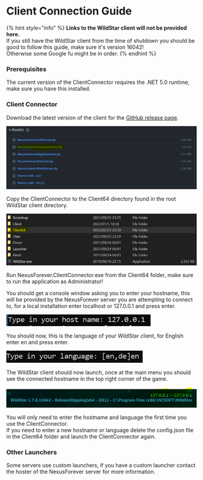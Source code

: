 # Client Connection Guide

{% hint style="info" %}
**Links to the WildStar client will not be provided here.**\
If you still have the WildStar client from the time of shutdown you should be good to follow this guide, make sure it's version 16042!\
Otherwise some Google fu might be in order.
{% endhint %}

### Prerequisites

The current version of the ClientConnector requires the .NET 5.0 runtime, make sure you have this installed.

### Client Connector

Download the latest version of the client for the [GitHub release page](https://github.com/NexusForever/NexusForever/releases).

![Client Connector download from GitHub release page.](<../.gitbook/assets/image (3).png>)

Copy the ClientConnector to the Client64 directory found in the root WildStar client directory.

![Client64 directory which is found in the WildStar client directory.](<../.gitbook/assets/image (2).png>)

Run NexusForever.ClientConnector.exe from the Client64 folder, make sure to run the application as Administrator!

You should get a console window asking you to enter your hostname, this will be provided by the NexusForever server you are attempting to connect to, for a local installation enter localhost or 127.0.0.1 and press enter.

![127.0.0.1 entered for a local NexusForever installation.](<../.gitbook/assets/image (1).png>)

You should now, this is the language of your WildStar client, for English enter en and press enter.

![en entered for a English WildStar client.](../.gitbook/assets/image.png)

The WildStar client should now launch, once at the main menu you should see the connected hostname in the top right corner of the game.

![WildStar client main menu showing connected server.](<../.gitbook/assets/image (4).png>)

You will only need to enter the hostname and language the first time you use the ClientConnector.\
If you need to enter a new hostname or language delete the config.json file in the Client64 folder and launch the ClientConnector again.

### Other Launchers

Some servers use custom launchers, if you have a custom launcher contact the hoster of the NexusForever server for more information.
